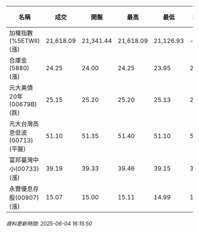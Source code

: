 | 名稱 | 成交 | 開盤 | 最高 | 最低 | 均價 | 成交金額(億) | 昨收 | 漲跌幅 | 漲跌 | 總量 | 昨量 | 振幅 |
| -------- | -------- | -------- | -------- |-------- | -------- | -------- |-------- |-------- |-------- | -------- | -------- |-------- |
|加權指數(%5ETWII) (漲)|21,618.09|21,341.44|21,618.09|21,126.93|-|4,046.27|21,126.93|2.32%|491.16|6,882,408|0|2.32%|
|合庫金(5880) (漲)|24.25|24.00|24.25|23.95|24.20|1.99|23.90|1.46%|0.35|8,218|8,253|1.26%|
|元大美債20年(00679B) (跌)|25.15|25.20|25.20|25.13|25.16|7.91|25.23|0.32%|0.08|31,428|21,103|0.28%|
|元大台灣高息低波(00713) (平盤)|51.10|51.35|51.40|51.10|51.22|4.87|51.10|0.00%|0.00|9,518|11,423|0.59%|
|富邦臺灣中小(00733) (漲)|39.19|39.33|39.46|39.15|39.34|0.237|39.04|0.38%|0.15|601|588|0.79%|
|永豐優息存股(00907) (漲)|15.07|15.00|15.11|14.99|15.04|1.06|14.92|1.01%|0.15|7,033|7,442|0.80%|
###### 資料更新時間: 2025-06-04 16:15:50